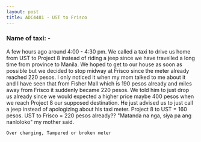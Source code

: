 ```yaml
---
layout: post
title: ADC4481 - UST to Frisco
---
```


### Name of taxi: -

A few hours ago around 4:00 - 4:30 pm. We called a taxi to drive us home from UST to Project 8 instead of riding a jeep since we have travelled a long time from province to Manila. We hoped to get to our house as soon as possible but we decided to stop midway at Frisco since the meter already reached 220 pesos. I only noticed it when my mom talked to me about it and I have seen that from Fisher Mall which is 190 pesos already and miles away from Frisco it suddenly became 220 pesos. We told him to just drop us already since we would expected a higher price maybe 400 pesos when we reach Project 8 our supposed destination. He just advised us to just call a jeep instead of apologizing about his taxi meter. Project 8 to UST = 160 pesos. UST to Frisco = 220 pesos already??  "Matanda na nga, siya pa ang nanloloko" my mother said.

```Over charging, Tampered or broken meter```

